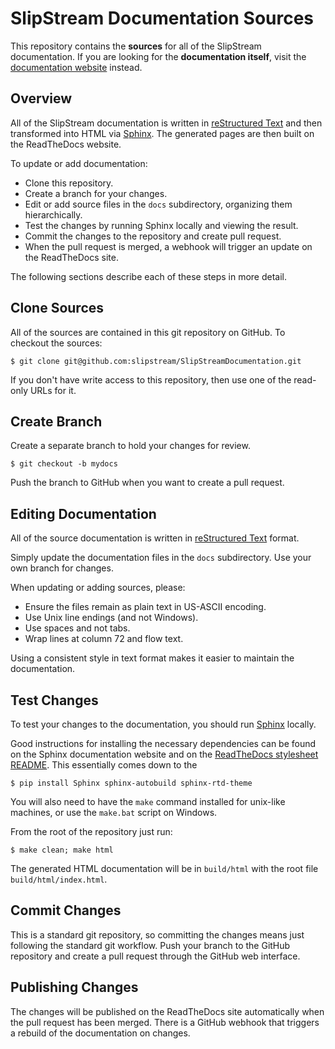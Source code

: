 SlipStream Documentation Sources
================================

This repository contains the **sources** for all of the SlipStream
documentation.  If you are looking for the **documentation itself**,
visit the [documentation website][docs] instead.

Overview
--------

All of the SlipStream documentation is written in [reStructured
Text][reST] and then transformed into HTML via [Sphinx][sphinx].  The
generated pages are then built on the ReadTheDocs website.

To update or add documentation:
 - Clone this repository.
 - Create a branch for your changes.
 - Edit or add source files in the `docs` subdirectory, organizing
   them hierarchically.
 - Test the changes by running Sphinx locally and viewing the result.
 - Commit the changes to the repository and create pull request.
 - When the pull request is merged, a webhook will trigger an update
   on the ReadTheDocs site.

The following sections describe each of these steps in more detail.

Clone Sources
-------------

All of the sources are contained in this git repository on GitHub. To
checkout the sources:
```
$ git clone git@github.com:slipstream/SlipStreamDocumentation.git
```
If you don't have write access to this repository, then use one of the
read-only URLs for it.

Create Branch
-------------

Create a separate branch to hold your changes for review.  
```
$ git checkout -b mydocs
```
Push the branch to GitHub when you want to create a pull request. 

Editing Documentation
---------------------

All of the source documentation is written in [reStructured
Text][reST] format.

Simply update the documentation files in the `docs` subdirectory.  Use
your own branch for changes.

When updating or adding sources, please:
 - Ensure the files remain as plain text in US-ASCII encoding.
 - Use Unix line endings (and not Windows).
 - Use spaces and not tabs.
 - Wrap lines at column 72 and flow text.

Using a consistent style in text format makes it easier to maintain
the documentation.

Test Changes
------------

To test your changes to the documentation, you should run
[Sphinx][sphinx] locally.

Good instructions for installing the necessary dependencies can be
found on the Sphinx documentation website and on the [ReadTheDocs
stylesheet README][rtdcss].  This essentially comes down to the
```
$ pip install Sphinx sphinx-autobuild sphinx-rtd-theme
```
You will also need to have the `make` command installed for unix-like
machines, or use the `make.bat` script on Windows.

From the root of the repository just run:
```
$ make clean; make html
```
The generated HTML documentation will be in `build/html` with the root
file `build/html/index.html`.  

Commit Changes
--------------

This is a standard git repository, so committing the changes means
just following the standard git workflow.  Push your branch to the
GitHub repository and create a pull request through the GitHub web
interface. 

Publishing Changes
------------------

The changes will be published on the ReadTheDocs site automatically
when the pull request has been merged.  There is a GitHub webhook that
triggers a rebuild of the documentation on changes. 


[docs]: http://ssdocs.sixsq.com
[reST]: http://docutils.sourceforge.net/docs/ref/rst/restructuredtext.html
[sphinx]: http://sphinx-doc.org
[rtdcss]: https://github.com/snide/sphinx_rtd_theme
